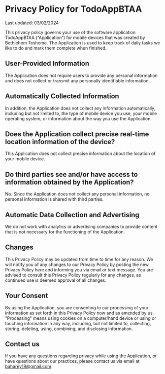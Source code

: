 # Privacy Policy for TodoAppBTAA
Last updated: 03/02/2024

This privacy policy governs your use of the software application TodoAppBTAA (“Application”) for mobile devices that was created by Bethlehem Teshome. The Application is used to keep track of daily tasks we like to do and mark them complete when finished.

## User-Provided Information
The Application does not require users to provide any personal information and does not collect or transmit any personally identifiable information.

## Automatically Collected Information
In addition, the Application does not collect any information automatically, including but not limited to, the type of mobile device you use, your mobile operating system, or information about the way you use the Application.

## Does the Application collect precise real-time location information of the device?
This Application does not collect precise information about the location of your mobile device.

## Do third parties see and/or have access to information obtained by the Application?
No. Since the Application does not collect any personal information, no personal information is shared with third parties.

## Automatic Data Collection and Advertising
We do not work with analytics or advertising companies to provide content that is not necessary for the functioning of the Application.

## Changes
This Privacy Policy may be updated from time to time for any reason. We will notify you of any changes to our Privacy Policy by posting the new Privacy Policy here and informing you via email or text message. You are advised to consult this Privacy Policy regularly for any changes, as continued use is deemed approval of all changes.

## Your Consent
By using the Application, you are consenting to our processing of your information as set forth in this Privacy Policy now and as amended by us. "Processing" means using cookies on a computer/hand device or using or touching information in any way, including, but not limited to, collecting, storing, deleting, using, combining, and disclosing information.

## Contact us
If you have any questions regarding privacy while using the Application, or have questions about our practices, please contact us via email at baharey18@gmail.com.







